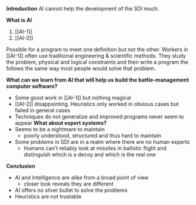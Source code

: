 **Introduction**
AI cannot help the development of the SDI much.

**What is AI**
1. [[AI-1]]
2. [[AI-2]]

Possible for a program to meet one definition but not the other. Workers in [[AI-1]] often use traditional engineering & scientific methods. They study the problem, physical and logical constraints and then write a program the follows the same way most people would solve that problem.

**What can we learn from AI that will help us build the battle-management computer software?**
- Some good work in [[AI-1]] but nothing magical
- [[AI-2]] disappointing. Heuristics only worked in obvious cases but failed in general cases
- Techniques do not generalize and improved programs never seem to appear
**What about expert systems?**
- Seems to be a nightmare to maintain
	- poorly understood, structured and thus hard to maintain
- Some problems in SDI are in a realm where there are no human experts
	- Humans can't reliably look at missiles in ballistic flight and distinguish which is a decoy and which is the real one

**Conclusion**
- AI and Intelligence are alike from a broad point of view
	- closer look reveals they are different
- AI offers no silver bullet to solve the problems
- Heuristics are not trustable